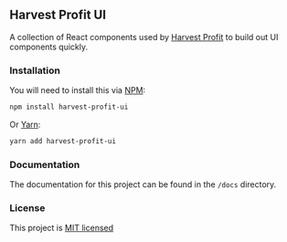 ## Harvest Profit UI
A collection of React components used by [Harvest Profit](https://www.harvestprofit.com) to build out UI components quickly.

### Installation
You will need to install this via [NPM](https://www.npmjs.com/):
```bash
npm install harvest-profit-ui
```
Or [Yarn](https://yarnpkg.com/en/):
```bash
yarn add harvest-profit-ui
```

### Documentation
The documentation for this project can be found in the `/docs` directory.

### License
This project is [MIT licensed](/LICENSE.md)
